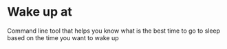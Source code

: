 # Wake up at
Command line tool that helps you know what is the best time to go to sleep based on the time you want to wake up
